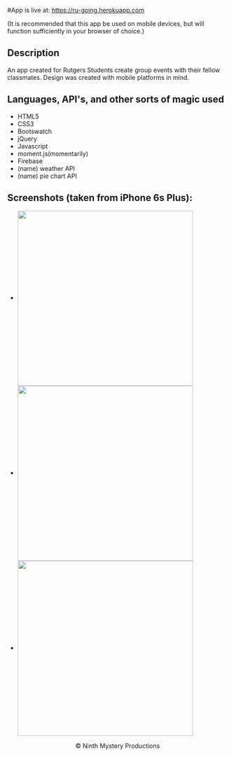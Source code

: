 #App is live at:
https://ru-going.herokuapp.com

(It is recommended that this app be used on mobile devices, but will function sufficiently in your browser of choice.)

## Description
An app created for Rutgers Students create group events with their fellow classmates. Design was created with mobile platforms in mind.

## Languages, API's, and other sorts of magic used

* HTML5
* CSS3
* Bootswatch
* jQuery
* Javascript
* moment.js(momentarily) 
* Firebase
* (name) weather API
* (name) pie chart API

## Screenshots (taken from iPhone 6s Plus):

- <img src="https://raw.githubusercontent.com/eric-h0/meetupApp/master/screenshots/1.png" width="400px" height="auto" align="center"/>
- <img src="https://raw.githubusercontent.com/eric-h0/meetupApp/master/screenshots/2.png" width="400px" height="auto" align="center"/>
- <img src="https://raw.githubusercontent.com/eric-h0/meetupApp/master/screenshots/3.png" width="400px" height="auto" align="center"/>

<p align="center">
&copy; Ninth Mystery Productions
</p>

